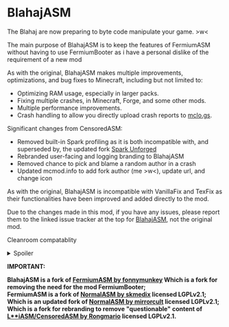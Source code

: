 <h1>BlahajASM</h1>
<p>The Blahaj are now preparing to byte code manipulate your game. &gt;w&lt;</p>

<p>The main purpose of BlahajASM is to keep the features of FermiumASM without having to use FermiumBooter as i have a personal dislike of the requirement of a new mod</p>
<p>As with the original, BlahajASM makes multiple improvements, optimizations, and bug fixes to Minecraft, including but not limited to:</p>
<ul>
<li>Optimizing RAM usage, especially in larger packs.</li>
<li>Fixing multiple crashes, in Minecraft, Forge, and some other mods.</li>
<li>Multiple performance improvements.</li>
<li>Crash handling to allow you directly upload crash reports to <a href="https://mclo.gs/" rel="nofollow">mclo.gs</a>.</li>
</ul>
<p>Significant changes from CensoredASM:</p>
<ul>
<li>Removed built-in Spark profiling as it is both incompatible with, and superseded by, the updated fork <a href="https://www.curseforge.com/minecraft/mc-mods/spark-unforged" rel="nofollow">Spark Unforged</a></li>
<li>Rebranded user-facing and logging branding to BlahajASM</li>
<li>Removed chance to pick and blame a random author in a crash</li>
<li>Updated mcmod.info to add fork author (me &gt;w&lt;), update url, and change icon</li>
</ul>
<p>As with the original, BlahajASM is incompatible with VanillaFix and TexFix as their functionalities have been improved and added directly to the mod.</p>
<p>Due to the changes made in this mod, if you have any issues, please report them to the linked issue tracker at the top for <a href="https://github.com/valiray/BlahajASM/issues" rel="nofollow">BlahajASM</a>, not the original mod.</p>


Cleanroom compatablity

<details>
<summary>Spoiler</summary>
Add "mirror.blahajasm.BlahajReflector" and "mirror.blahajasm.common.crashes.ModIdentifier" to "Launch Wrapper API Change Patching List" in fugue.cfg

Also add "mirror.blahajasm.common.crashes.ModIdentifier" to "getCodeSource() Patching List" in fugue.cfg

</details>



**IMPORTANT:**<br>

**BlahajASM is a fork of [FermiumASM by fonnymunkey](https://github.com/fonnymunkey/FermiumASM) Which is a fork for removing the need for the mod FermiumBooter;**<br>
**FermiumASM is a fork of [NormalASM by skmedix](https://github.com/skmedix/NormalASM) licensed LGPLv2.1;**<br>
**Which is an updated fork of [NormalASM by mirrorcult](https://github.com/mirrorcult/NormalASM) licensed LGPLv2.1;**<br>
**Which is a fork for rebranding to remove "questionable" content of [L**iASM/CensoredASM by Rongmario](https://github.com/LoliKingdom/LoliASM) licensed LGPLv2.1.**

